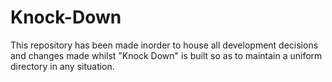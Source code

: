 Knock-Down
==========

This repository has been made inorder to house all development decisions and changes made whilst "Knock Down" is built so as to maintain 
a uniform directory in any situation.  
